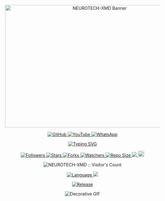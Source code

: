 <p align="center">
  <img src="https://i.ibb.co/gZCRDV6/Whats-App-Image-2025-05-30-at-13-08-32-53869e27.jpg" alt="NEUROTECH-XMD Banner" width="600" height="400">
</p>

<p align="center">
  <a href="https://github.com/Allamano774/NEUROTECH-XMD">
    <img title="GitHub" src="https://img.shields.io/badge/NEUROTECH--XMD-blue?style=for-the-badge&logo=github">
  </a>
  <a href="https://www.youtube.com/@Neurotech-xmd">
    <img title="YouTube" src="https://img.shields.io/badge/YouTube Channel-darkred?style=for-the-badge&logo=youtube">
  </a>
  <a href="https://wa.me/254785760507">
    <img title="WhatsApp" src="https://img.shields.io/badge/Contact Me-darkgreen?style=for-the-badge&logo=whatsapp">
  </a>
</p>

<p align="center">
  <a href="https://git.io/typing-svg">
    <img src="https://readme-typing-svg.herokuapp.com?font=Rockstar-ExtraBold&size=30&pause=1000&color=0000FF&center=true&vCenter=true&width=815&height=60&lines=Empowering+Neurotechnology+Innovation" alt="Typing SVG">
  </a>
</p>

<p align="center">
  <a href="https://github.com/Allamano774/NEUROTECH-XMD/followers">
    <img title="Followers" src="https://img.shields.io/github/followers/Allamano774?color=purple&style=flat-square">
  </a>
  <a href="https://github.com/Allamano774/NEUROTECH-XMD/stargazers/">
    <img title="Stars" src="https://img.shields.io/github/stars/Allamano774/NEUROTECH-XMD?color=blue&style=flat-square">
  </a>
  <a href="https://github.com/Allamano774/NEUROTECH-XMD/network/members">
    <img title="Forks" src="https://img.shields.io/github/forks/Allamano774/NEUROTECH-XMD?color=blue&style=flat-square">
  </a>
  <a href="https://github.com/Allamano774/NEUROTECH-XMD/watchers">
    <img title="Watchers" src="https://img.shields.io/github/watchers/Allamano774/NEUROTECH-XMD?label=Watchers&color=blue&style=flat-square">
  </a>
  <a href="https://github.com/Allamano774/NEUROTECH-XMD/">
    <img title="Repo Size" src="https://img.shields.io/github/repo-size/Allamano774/NEUROTECH-XMD?style=flat-square&color=green">
  </a>
  <a href="https://hits.seeyoufarm.com">
    <img src="https://hits.seeyoufarm.com/api/count/incr/badge.svg?url=https%3A%2F%2Fgithub.com%2FAllamano774%2FNEUROTECH-XMD&count_bg=%2379C83D&title_bg=%23555555&icon=probot.svg&icon_color=%2300FF6D&title=hits&edge_flat=false"/>
  </a>
  <a href="https://github.com/Allamano774/NEUROTECH-XMD/graphs/commit-activity">
    <img height="20" src="https://img.shields.io/badge/Maintained%3F-yes-green.svg">
  </a>
</p>

<p align="center">
  <img src="https://profile-counter.glitch.me/NEUROTECH-XMD/count.svg" alt="NEUROTECH-XMD :: Visitor's Count" />
</p>

<p align="center">
  <a href="https://github.com/Allamano774/NEUROTECH-XMD">
    <img title="Language" src="https://img.shields.io/static/v1?label=Language&message=English&style=flat-square&color=darkpink">
  </a>
  <img src="https://komarev.com/ghpvc/?username=Allamano774&label=VIEWS&style=flat-square&color=blue" />
</p>

<p align="center">
  <a href="https://github.com/Allamano774/NEUROTECH-XMD">
    <img title="Release" src="https://img.shields.io/badge/Release-beta%20v2.0-darkcyan.svg?style=for-the-badge&logo=appveyor" />
  </a>
</p>

<p align="center">
  <img src="https://i.imgur.com/LyHic3i.gif" alt="Decorative GIF" />
</p>
